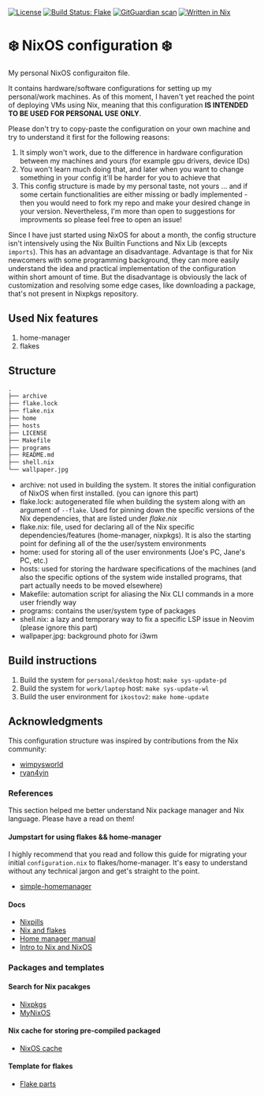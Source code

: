 [![License](https://img.shields.io/github/license/IliyanKostov9/nixos-config)](https://www.gnu.org/licenses/gpl-3.0.en.html)
[![Build Status: Flake](https://img.shields.io/github/actions/workflow/status/IliyanKostov9/nixos-config/flake-checker.yml?branch=master)](https://github.com/IliyanKostov9/nixos-config/actions?query=branch%3Amaster)
[![GitGuardian scan](https://github.com/IliyanKostov9/nixos-config/actions/workflows/gitguardian.yaml/badge.svg?branch=master)](https://github.com/IliyanKostov9/nixos-config/actions/workflows/gitguardian.yaml)
[![Written in Nix](https://img.shields.io/badge/code-nix-blue)](https://nixos.org/)

# ❄️  NixOS configuration ❄️

My personal NixOS configuraiton file.

It contains hardware/software configurations for setting up my personal/work machines.
As of this moment, I haven't yet reached the point of deploying VMs using Nix, meaning that this configuration **IS INTENDED TO BE USED FOR PERSONAL USE ONLY**.

Please don't try to copy-paste the configuration on your own machine and try to understand it first for the following reasons:
1. It simply won't work, due to the difference in hardware configuration between my machines and yours (for example gpu drivers, device IDs)
2. You won't learn much doing that, and later when you want to change something in your config it'll be harder for you to achieve that
3. This config structure is made by my personal taste, not yours ... and if some certain functionalities are either missing or badly implemented - then you would need to fork my repo and make your desired change in your version. Nevertheless, I'm more than open to suggestions for improvments so please feel free to open an issue!

Since I have just started using NixOS for about a month, the config structure isn't intensively using the Nix Builtin Functions and Nix Lib (excepts `imports`). This has an advantage an disadvantage. Advantage is that for Nix newcomers with some programming background, they can more easily understand the idea and practical implementation of the configuration within short amount of time. But the disadvantage is obviously the lack of customization and resolving some edge cases, like downloading a package, that's not present in Nixpkgs repository. 


## Used Nix features 

1. home-manager
2. flakes

## Structure

```markdown
.
├── archive
├── flake.lock
├── flake.nix
├── home
├── hosts
├── LICENSE
├── Makefile
├── programs
├── README.md
├── shell.nix
└── wallpaper.jpg
```

- archive: not used in building the system. It stores the initial configuration of NixOS when first installed. (you can ignore this part)
- flake.lock: autogenerated file when building the system along with an argument of `--flake`. Used for pinning down the specific versions of the Nix dependencies, that are listed under *flake.nix*
- flake.nix: file, used for declaring all of the Nix specific dependencies/features (home-manager, nixpkgs). It is also the starting point for defining all of the the user/system environments
- home: used for storing all of the user environments (Joe's PC, Jane's PC, etc.)
- hosts: used for storing the hardware specifications of the machines (and also the specific options of the system wide installed programs, that part actually needs to be moved elsewhere)
- Makefile: automation script for aliasing the Nix CLI commands in a more user friendly way
- programs: contains the user/system type of packages
- shell.nix: a lazy and temporary way to fix a specific LSP issue in Neovim (please ignore this part)
- wallpaper.jpg: background photo for i3wm

## Build instructions

1. Build the system for `personal/desktop` host: `make sys-update-pd`
2. Build the system for `work/laptop` host: `make sys-update-wl`
2. Build the user environment for `ikostov2`: `make home-update`

## Acknowledgments

This configuration structure was inspired by contributions from the Nix community:

- [wimpysworld](https://github.com/wimpysworld/nix-config)
- [ryan4yin](https://github.com/ryan4yin/nix-config)

### References 

This section helped me better understand Nix package manager and Nix language.
Please have a read on them!

#### Jumpstart for using flakes && home-manager

I highly recommend that you read and follow this guide for migrating your initial `configuration.nix` to flakes/home-manager. It's easy to understand without any technical jargon and get's straight to the point.

- [simple-homemanager](https://github.com/evertras/simple-homemanager)

#### Docs
- [ Nixpills ]( https://nixos.org/guides/nix-pills )
- [ Nix and flakes ]( https://nixos-and-flakes.thiscute.world )
- [ Home manager manual ]( https://nix-community.github.io/home-manager/index.xhtml )
- [ Intro to Nix and NixOS ]( https://nixos-and-flakes.thiscute.world/introduction )


### Packages and  templates
#### Search for Nix pacakges
- [ Nixpkgs ](https://search.nixos.org/packages) 
- [ MyNixOS ](https://mynixos.com/nixpkgs )

#### Nix cache for storing pre-compiled packaged
- [ NixOS cache ]( https://cache.nixos.org )

#### Template for flakes

- [ Flake parts ]( https://community.flake.parts )
